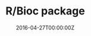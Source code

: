 ---
date: "2016-04-27T00:00:00Z"
external_link: https://bioconductor.org/packages/release/bioc/html/methylKit.html
image:
  focal_point: Smart
summary: Analyze methylation data from high-throughput BS-seq experiments
title: R/Bioc package
tags:
- Featured
- Software
- MLstats
---